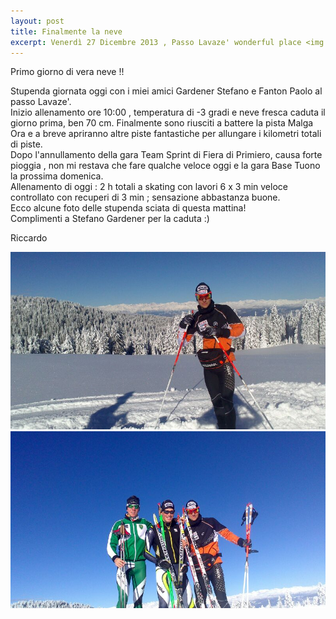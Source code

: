 ```yaml
---
layout: post
title: Finalmente la neve
excerpt: Venerdì 27 Dicembre 2013 , Passo Lavaze' wonderful place <img class="postimg" src="/images/lava_profile.jpg">
---
```


Primo giorno di vera neve !!

Stupenda giornata oggi con i miei amici Gardener Stefano e Fanton Paolo al passo Lavaze'.<br>
Inizio allenamento ore 10:00 , temperatura di -3 gradi e neve fresca caduta il giorno prima, ben 70 cm. Finalmente sono riusciti a battere la pista Malga Ora e a breve apriranno altre piste fantastiche per allungare i kilometri totali di piste.<br>
Dopo l'annullamento della gara Team Sprint di Fiera di Primiero, causa forte pioggia , non mi restava che fare qualche veloce oggi e la gara Base Tuono la prossima domenica.<br>
Allenamento di oggi : 2 h totali a skating con lavori 6 x 3 min veloce controllato con recuperi di 3 min ; sensazione abbastanza buone.<br>
Ecco alcune foto delle stupenda sciata di questa mattina!<br>
Complimenti a Stefano Gardener per la caduta :)<br>

Riccardo 




<a href="/images/sgambeda.jpg"><img class="postimg" src="/images/lava_profile.jpg"></a>
<a href="/images/sgambeda.jpg"><img class="postimg" src="/images/lava_tre.jpg"></a>
